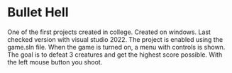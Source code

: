 # Bullet Hell

One of the first projects created in college. Created on windows.
Last checked version with visual studio 2022. The project is enabled using the game.sln file.
When the game is turned on, a menu with controls is shown.
The goal is to defeat 3 creatures and get the highest score possible. 
With the left mouse button you shoot.